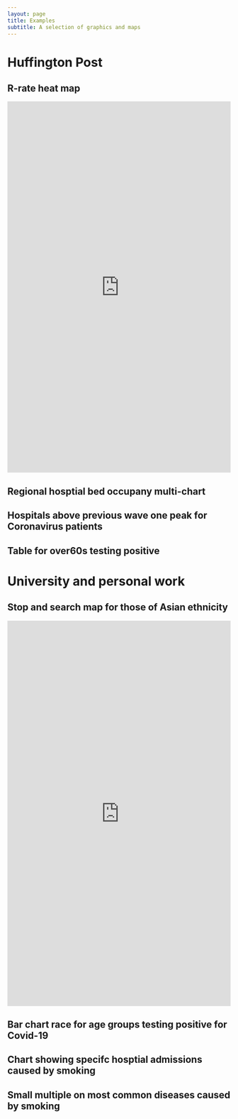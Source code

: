 ```yaml
---
layout: page
title: Examples
subtitle: A selection of graphics and maps
---
```

# Huffington Post

## R-rate heat map

<iframe title="Regions in England are seeing varying R rates" aria-label="Map" id="datawrapper-chart-pAy0a" src="https://datawrapper.dwcdn.net/pAy0a/2/" scrolling="no" frameborder="0" style="border: none;" width="100%" height="837"></iframe>

## Regional hosptial bed occupany multi-chart

<div class="flourish-embed flourish-chart" data-src="visualisation/4486350"><script src="https://public.flourish.studio/resources/embed.js"></script></div>

## Hospitals above previous wave one peak for Coronavirus patients

<div class="flourish-embed flourish-chart" data-src="visualisation/4333164"><script src="https://public.flourish.studio/resources/embed.js"></script></div>

## Table for over60s testing positive

<div class="flourish-embed flourish-table" data-src="visualisation/4463695"><script src="https://public.flourish.studio/resources/embed.js"></script></div>

# University and personal work

## Stop and search map for those of Asian ethnicity
<iframe title="Yearly stop and search by Police Force Area " aria-label="map" id="datawrapper-chart-zM6oO" src="https://datawrapper.dwcdn.net/zM6oO/13/" scrolling="no" frameborder="0" style="border: none;" width="100%" height="869"></iframe>

## Bar chart race for age groups testing positive for Covid-19

<div class="flourish-embed flourish-bar-chart-race" data-src="visualisation/4086066"><script src="https://public.flourish.studio/resources/embed.js"></script></div>

## Chart showing specifc hosptial admissions caused by smoking

<div class="flourish-embed flourish-chart" data-src="visualisation/4693082"><script src="https://public.flourish.studio/resources/embed.js"></script></div>

## Small multiple on most common diseases caused by smoking 

<div class="flourish-embed flourish-chart" data-src="visualisation/4696286"><script src="https://public.flourish.studio/resources/embed.js"></script></div>

